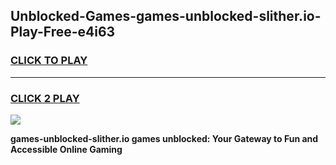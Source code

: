 
## Unblocked-Games-games-unblocked-slither.io-Play-Free-e4i63
<h3>
<a href="https://premium76.site?title=games-unblocked-slither.io&ref=12A">CLICK TO PLAY</a></h3>
<hr>

<h3>
<a href="https://premium76.site?title=games-unblocked-slither.io&ref=12A">CLICK 2 PLAY</a>
  
</h3>

<a href="https://premium76.site?title=games-unblocked-slither.io&ref=12A"><img src="https://clearcache.store/games.png"></a>


**games-unblocked-slither.io games unblocked: Your Gateway to Fun and Accessible Online Gaming**
